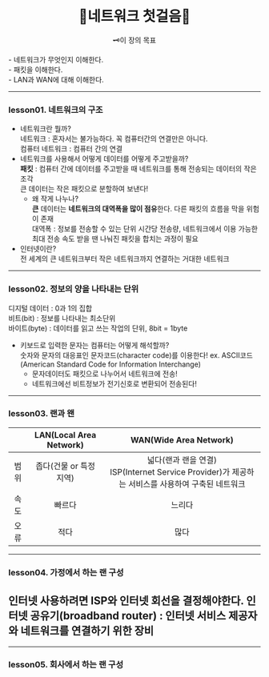 <div align="center">
  <h1>🧩네트워크 첫걸음🧩</h1>
  <p>🗝️이 장의 목표</p>
  <p style="text-align: left">
    - 네트워크가 무엇인지 이해한다.<br>
    - 패킷을 이해한다.<br>
    - LAN과 WAN에 대해 이해한다.  
  </p>
</div>

---
### lesson01. 네트워크의 구조 
  - 네트워크란 뭘까?  
    네트워크 : 혼자서는 불가능하다. 꼭 컴퓨터간의 연결만은 아니다.  
    컴퓨터 네트워크 : 컴퓨터 간의 연결  
  - 네트워크를 사용해서 어떻게 데이터를 어떻게 주고받을까?  
    **패킷** : 컴퓨터 간에 데이터를 주고받을 때 네트워크를 통해 전송되는 데이터의 작은 조각  
    큰 데이터는 작은 패킷으로 분할하여 보낸다!
    - 왜 작게 나누나?  
      **큰** 데이터는 **네트워크의 대역폭을 많이 점유**한다. 다른 패킷의 흐름을 막을 위험이 존재  
      대역폭 : 정보를 전송할 수 있는 단위 시간당 전송량, 네트워크에서 이용 가능한 최대 전송 속도
    받을 땐 나눠진 패킷을 합치는 과정이 필요
  - 인터넷이란?  
    전 세계의 큰 네트워크부터 작은 네트워크까지 연결하는 거대한 네트워크  

---
### lesson02. 정보의 양을 나타내는 단위  
  디지털 데이터 : 0과 1의 집합  
  비트(bit) : 정보를 나타내는 최소단위  
  바이트(byte) : 데이터를 읽고 쓰는 작업의 단위, 8bit = 1byte  
  - 키보드로 입력한 문자는 컴퓨터는 어떻게 해석할까?  
    숫자와 문자의 대응표인 문자코드(character code)를 이용한다! ex. ASCII코드(American Standard Code for Information Interchange)  
    - 문자데이터도 패킷으로 나누어서 네트워크에 전송!  
    - 네트워크에선 비트정보가 전기신호로 변환되어 전송된다!
      
---
### lesson03. 랜과 왠 
|  | LAN(Local Area Network) | WAN(Wide Area Network) |
| :-: | :---------------------: | :--------------------: |
| 범위 | 좁다(건물 or 특정 지역) | 넓다(랜과 랜을 연결)<br>ISP(Internet Service Provider)가 제공하는 서비스를 사용하여 구축된 네트워크<br> |  
| 속도 | 빠르다 | 느리다 |
| 오류 |  적다  |  많다  |

---
### lesson04. 가정에서 하는 랜 구성
인터넷 사용하려면 ISP와 인터넷 회선을 결정해야한다.
인터넷 공유기(broadband router) : 인터넷 서비스 제공자와 네트워크를 연결하기 위한 장비 
 -  

---
### lesson05. 회사에서 하는 랜 구성 
  



